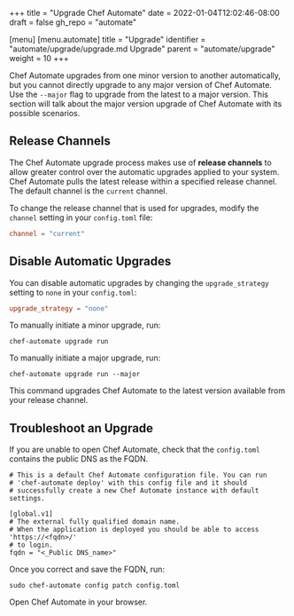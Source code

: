 +++
title = "Upgrade Chef Automate"
date = 2022-01-04T12:02:46-08:00
draft = false
gh_repo = "automate"

[menu]
  [menu.automate]
    title = "Upgrade"
    identifier = "automate/upgrade/upgrade.md Upgrade"
    parent = "automate/upgrade"
    weight = 10
+++

Chef Automate upgrades from one minor version to another automatically, but you cannot directly upgrade to any major version of Chef Automate. Use the `--major` flag to upgrade from the latest to a major version. This section will talk about the major version upgrade of Chef Automate with its possible scenarios.

## Release Channels

The Chef Automate upgrade process makes use of **release channels** to allow greater control over the automatic upgrades applied to your system. Chef Automate pulls the latest release within a specified release channel. The default channel is the `current` channel.

To change the release channel that is used for upgrades, modify the `channel` setting in your `config.toml` file:

```toml
channel = "current"
```

## Disable Automatic Upgrades

You can disable automatic upgrades by changing the `upgrade_strategy` setting to `none` in your `config.toml`:

```toml
upgrade_strategy = "none"
```

To manually initiate a minor upgrade, run:

```shell
chef-automate upgrade run
```

To manually initiate a major upgrade, run:

```shell
chef-automate upgrade run --major
```

This command upgrades Chef Automate to the latest version available from your release channel.

## Troubleshoot an Upgrade

If you are unable to open Chef Automate, check that the `config.toml` contains the public DNS as the FQDN.

```shell
# This is a default Chef Automate configuration file. You can run
# 'chef-automate deploy' with this config file and it should
# successfully create a new Chef Automate instance with default settings.

[global.v1]
# The external fully qualified domain name.
# When the application is deployed you should be able to access 'https://<fqdn>/'
# to login.
fqdn = "<_Public DNS_name>"
```

Once you correct and save the FQDN, run:

```shell
sudo chef-automate config patch config.toml
```

Open Chef Automate in your browser.
